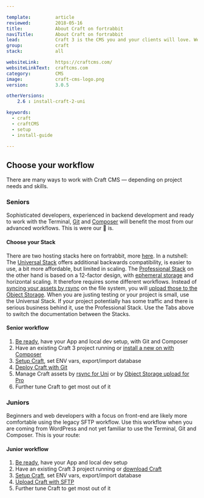 ```yaml
---

template:         article
reviewed:         2018-05-16
title:            About Craft on fortrabbit
naviTitle:        About Craft on fortrabbit
lead:             Craft 3 is the CMS you and your clients will love. We love it too. Our aim is to help you — the developer — to successfully develop and deploy Craft here. This is your entry point. 
group:            craft
stack:            all

websiteLink:      https://craftcms.com/
websiteLinkText:  craftcms.com
category:         CMS
image:            craft-cms-logo.png
version:          3.0.5

otherVersions:
    2.6 : install-craft-2-uni

keywords:
  - craft
  - craftCMS
  - setup
  - install-guide

---
```



## Choose your workflow

There are many ways to work with Craft CMS — depending on project needs and skills.

### Seniors

Sophisticated developers, experienced in backend development and ready to work with the Terminal, [Git](/git) and [Composer](/composer) will benefit the most from our advanced workflows. This is were our 💜 is.

#### Choose your Stack

There are two hosting stacks here on fortrabbit, more [here](/stacks). In a nutshell: The [Universal Stack](/app-uni) offers additional backwards compatibility, is easier to use, a bit more affordable, but limited in scaling. The [Professional Stack](/app-pro) on the other hand is based on a 12-factor design, with [ephemeral storage](/app-pro#toc-ephemeral-storage) and horizontal scaling. It therefore requires some different workflows. Instead of [syncing your assets by rsync](/craft-3-assets-uni) on the file system, you will [upload those to the Object Storage](/craft-3-assets-pro). When you are justing testing or your project is small, use the Universal Stack. If your project potentially has some traffic and there is serious business behind it, use the Professional Stack. Use the Tabs above to switch the documentation between the Stacks.

#### Senior workflow

1. [Be ready](/get-ready), have your App and local dev setup, with Git and Composer
2. Have an existing Craft 3 project running or [install a new on with Composer](craft-3-install-local#toc-1a-download-craft-with-composer)
3. [Setup Craft](/craft-3-setup), set ENV vars, export/import database
4. [Deploy Craft with Git](/craft-3-deploy-git)
5. Manage Craft assets by [rsync for Uni](/craft-3-assets-uni) or by [Object Storage upload for Pro](/craft-3-assets-pro) 
6. Further tune Craft to get most out of it


### Juniors

Beginners and web developers with a focus on front-end are likely more comfortable using the legacy SFTP workflow. Use this workflow when you are coming from WordPress and not yet familiar to use the Terminal, Git and Composer. This is your route:

#### Junior workflow

1. [Be ready](/get-ready), have your App and local dev setup
2. Have an existing Craft 3 project running or [download Craft](craft-3-install-local#toc-1b-download-the-craft-zip-file)
3. [Setup Craft](/craft-3-setup), set ENV vars, export/import database
4. [Upload Craft with SFTP](/craft-3-upload-sftp)
5. Further tune Craft to get most out of it




